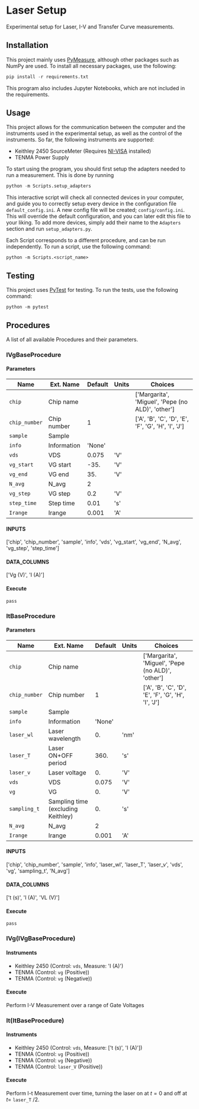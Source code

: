 # Laser Setup
Experimental setup for Laser, I-V and Transfer Curve measurements.

## Installation
This project mainly uses [PyMeasure](https://pypi.org/project/PyMeasure/), although other packages such as NumPy are used.
To install all necessary packages, use the following:

```python
pip install -r requirements.txt
```

This program also includes Jupyter Notebooks, which are not included in the requirements.

## Usage
This project allows for the communication between the computer and the instruments used in the experimental setup, as well as the control of the instruments. So far, the following instruments are supported:
- Keithley 2450 SourceMeter (Requires [NI-VISA](https://www.ni.com/en-us/support/downloads/drivers/download.ni-visa.html#480875) installed)
- TENMA Power Supply

To start using the program, you should first setup the adapters needed to run a measurement. This is done by running

```python
python -m Scripts.setup_adapters
```

This interactive script will check all connected devices in your computer, and guide you to correctly setup every device in the configuration file `default_config.ini`. A new config file will be created; `config/config.ini`. This will override the default configuration, and you can later edit this file to your liking. To add more devices, simply add their name to the `Adapters` section and run `setup_adapters.py`.

Each Script corresponds to a different procedure, and can be run independently. To run a script, use the following command:
```
python -m Scripts.<script_name>
```

## Testing
This project uses [PyTest](https://docs.pytest.org/en/stable/) for testing.
To run the tests, use the following command:
```
python -m pytest
```

## Procedures
A list of all available Procedures and their parameters.

### IVgBaseProcedure

#### Parameters
| Name       | Ext. Name   | Default | Units | Choices |
|------------|-------------|---------|-------|---------------|
| `chip`     | Chip name   |         |       |['Margarita', 'Miguel', 'Pepe (no ALD)', 'other']|
|`chip_number`| Chip number| 1       |       |['A', 'B', 'C', 'D', 'E', 'F', 'G', 'H', 'I', 'J']|
| `sample`   | Sample      |         |       |          |
| `info`     | Information | 'None'  |       |          |
| `vds`      | VDS         | 0.075   | 'V'   |          |
| `vg_start` | VG start    | -35.    | 'V'   |          |
| `vg_end`   | VG end      | 35.     | 'V'   |          |
| `N_avg`    | N_avg       | 2       |       |          |
| `vg_step`  | VG step     | 0.2     | 'V'   |          |
| `step_time`| Step time   | 0.01    | 's'   |          |
| `Irange`   | Irange      | 0.001   | 'A'   |          |

#### INPUTS
['chip', 'chip_number', 'sample', 'info', 'vds', 'vg_start', 'vg_end', 'N_avg', 'vg_step', 'step_time']

#### DATA_COLUMNS
['Vg (V)', 'I (A)']

#### Execute
`pass`


### ItBaseProcedure

#### Parameters
| Name       | Ext. Name   | Default | Units | Choices |
|------------|-------------|---------|-------|---------------|
| `chip`     | Chip name   |         |       |['Margarita', 'Miguel', 'Pepe (no ALD)', 'other']|
|`chip_number`| Chip number| 1       |       |['A', 'B', 'C', 'D', 'E', 'F', 'G', 'H', 'I', 'J']|
| `sample`   | Sample      |         |       |          |
| `info`     | Information | 'None'  |       |          |
| `laser_wl` | Laser wavelength    | 0.   | 'nm'  |         |
| `laser_T`  | Laser ON+OFF period | 360. | 's'   |         |
| `laser_v`  | Laser voltage       | 0.   | 'V'   |         |
| `vds`      | VDS                 | 0.075| 'V'   |         |
| `vg`       | VG                  | 0.   | 'V'   |         |
| `sampling_t`| Sampling time (excluding Keithley)| 0.   | 's'   |          |
| `N_avg`    | N_avg               | 2    |       |         |
| `Irange`   | Irange              | 0.001| 'A'   |         |

#### INPUTS
['chip', 'chip_number', 'sample', 'info', 'laser_wl', 'laser_T', 'laser_v', 'vds', 'vg', 'sampling_t', 'N_avg']

#### DATA_COLUMNS
['t (s)', 'I (A)', 'VL (V)']

#### Execute
`pass`


### IVg(IVgBaseProcedure)

#### Instruments
- Keithley 2450 (Control: `vds`, Measure: 'I (A)')
- TENMA (Control: `vg` (Positive))
- TENMA (Control: `vg` (Negative))

#### Execute
Perform I-V Measurement over a range of Gate Voltages


### It(ItBaseProcedure)

#### Instruments
- Keithley 2450 (Control: `vds`, Measure: ['t (s)', 'I (A)'])
- TENMA (Control: `vg` (Positive))
- TENMA (Control: `vg` (Negative))
- TENMA (Control: `laser_V` (Positive))

#### Execute
Perform I-t Measurement over time, turning the laser on at $t = 0$ and off at $t =$ `laser_T` $/2$.
